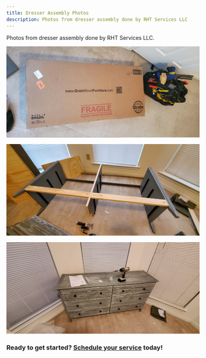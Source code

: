 ```yaml
---
title: Dresser Assembly Photos
description: Photos from dresser assembly done by RHT Services LLC
---
```


Photos from dresser assembly done by RHT Services LLC.

![Dresser in the shipping box](/images/dresser_20200823/20200823_180708T.jpg)

![Dresser during assembly](/images/dresser_20200823/20200823_184400T.jpg)

![Completed assembly of dresser](/images/dresser_20200823/20200823_194032T.jpg)

<h3>Ready to get started? <a href="https://rhtservices.square.site/">Schedule your service</a> today!</h3>
